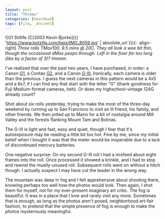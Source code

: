 ```yaml
---
layout: post
title: "Threes"
categories: [GearHead]
tags: [Film, _Ancient]
---
```



![G1 Stillife (C)2003 Kevin Bjorke]({{ 'https://www.botzilla.com/bpix/IMG_8059.jpg' | absolute_url }}){: .align-right}
<i>Three rolls TMax100, 9.5 mins @ 20C. They all look a wee bit thin, though the occasional dMax peeps through. Left in the fixer far too long (like by a factor of 3)? Hmmm.</i>

I've realized that over the past two years, I have purchased, in order: a Canon <a href="/photo/G1links.html">G1,</a> a Contax <a href="http://www.contaxg.com">G2,</a> and a Canon <a href="http://web.canon.jp/Camera-muse/camera/1955-1969/data/1969_nql17.html">G-III.</a> Ironically, each camera is older than the previous. I guess the next cameras in this pattern would be a 4x5 and a 6x7, if I can find any that start with the letter "G" (thank goodness for Fuji Medium-format cameras, heh). Or does my highschool-vintage 124G already count?

<!--more-->

Shot about six rolls yesterday, trying to make the most of the three-day weekend by running up to San Francisco to visit an ill friend, his family, and other friends. We then jotted up to Marin for a bit of nostalgia around Mill Valley and the forests flanking Mount Tam and Bolinas.

The G-III is light and fast, easy and quiet, though I fear that it's autoexposure may be reading a little bit too hot. Fine by me, since my initial belief when I bought it was that the meter would be inoperable due to a lack of discontinued mercury batteries.

One negative surprise: On my second G-III roll I had a misfeed about eight frames into the roll. Once processed it showed a krinkle, and I had to stop and rewind the mustly-unused roll. Subsequent rolls went on without a hitch though. I actually suspect I may have cut the leader in the wrong way.

The mountain was deep in fog and I felt apprehensive about shooting there, knowing perhaps too well how the photos would look. Then again, I shot them for myself, not for my ever-present imaginary art critic. The fog is beautiful. It was in a place that I love and rarely visit any more. Sometimes that is enough, as long as the photos aren't posed, neighborhood art-fair fashion, to pretend that the simple presence of fog is enough to make the photos mysteriously meaningful.
